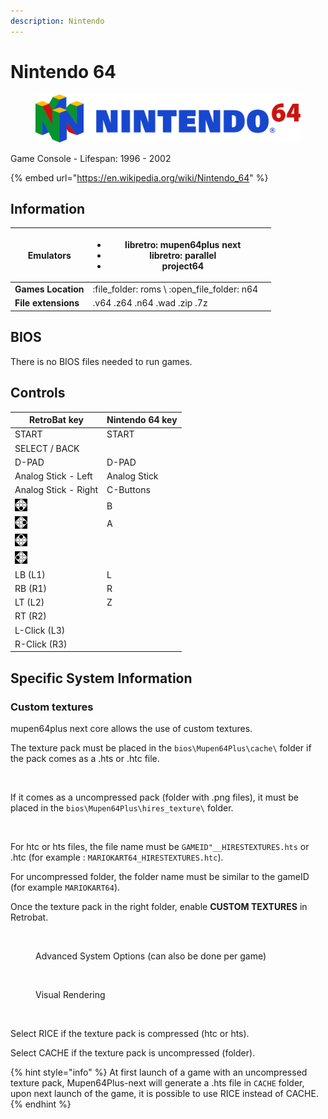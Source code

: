 ```yaml
---
description: Nintendo
---
```


# Nintendo 64

<figure><img src="https://raw.githubusercontent.com/fabricecaruso/es-theme-carbon/master/art/logos/n64.svg" alt=""><figcaption></figcaption></figure>

Game Console - Lifespan: 1996 - 2002

{% embed url="https://en.wikipedia.org/wiki/Nintendo_64" %}

## Information

| **Emulators**       | <ul><li>libretro: mupen64plus next</li><li>libretro: parallel</li><li>project64</li></ul> |   |
| ------------------- | ----------------------------------------------------------------------------------------- | - |
| **Games Location**  | :file\_folder: roms \ :open\_file\_folder: n64                                            |   |
| **File extensions** | .v64 .z64 .n64 .wad .zip .7z                                                              |   |

## BIOS

There is no BIOS files needed to run games.

## Controls

| RetroBat key                                                                           | Nintendo 64 key |
| -------------------------------------------------------------------------------------- | --------------- |
| START                                                                                  | START           |
| SELECT / BACK                                                                          |                 |
| D-PAD                                                                                  | D-PAD           |
| Analog Stick - Left                                                                    | Analog Stick    |
| Analog Stick - Right                                                                   | C-Buttons       |
| ![A](<../../../.gitbook/assets/image (1) (2) (1).png>)                                 | B               |
| ![B](<../../../.gitbook/assets/image (4) (1).png>)                                     | A               |
| <img src="../../../.gitbook/assets/image (3) (1) (2).png" alt="" data-size="original"> |                 |
| <img src="../../../.gitbook/assets/image (2) (1) (1).png" alt="" data-size="line">     |                 |
| LB (L1)                                                                                | L               |
| RB (R1)                                                                                | R               |
| LT (L2)                                                                                | Z               |
| RT (R2)                                                                                |                 |
| L-Click (L3)                                                                           |                 |
| R-Click (R3)                                                                           |                 |

## Specific System Information

### Custom textures

mupen64plus next core allows the use of custom textures.

The texture pack must be placed in the `bios\Mupen64Plus\cache\` folder if the pack comes as a .hts or .htc file.

<figure><img src="https://i.imgur.com/H878WjR.png" alt=""><figcaption></figcaption></figure>

If it comes as a uncompressed pack (folder with .png files), it must be placed in the `bios\Mupen64Plus\hires_texture\` folder.

<figure><img src="https://i.imgur.com/1sqG9H4.png" alt=""><figcaption></figcaption></figure>

For htc or hts files, the file name must be `GAMEID"__HIRESTEXTURES.hts` or .htc (for example : `MARIOKART64_HIRESTEXTURES.htc`).

For uncompressed folder, the folder name must be similar to the gameID (for example  `MARIOKART64`).

Once the texture pack in the right folder, enable **CUSTOM TEXTURES** in Retrobat.

<figure><img src="https://i.imgur.com/jBt3sjA.png" alt=""><figcaption><p>Advanced System Options (can also be done per game)</p></figcaption></figure>

<figure><img src="https://i.imgur.com/hzikBUa.png" alt=""><figcaption><p>Visual Rendering</p></figcaption></figure>

<figure><img src="https://i.imgur.com/TXJ3fti.png" alt=""><figcaption></figcaption></figure>

Select RICE if the texture pack is compressed (htc or hts).&#x20;

Select CACHE if the texture pack is uncompressed (folder).

{% hint style="info" %}
At first launch of a game with an uncompressed texture pack, Mupen64Plus-next will generate a .hts file in `CACHE` folder, upon next launch of the game, it is possible to use RICE instead of CACHE.
{% endhint %}
